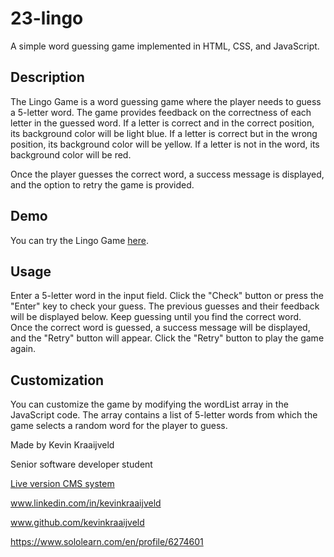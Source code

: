 # 23-lingo

A simple word guessing game implemented in HTML, CSS, and JavaScript.

## Description

The Lingo Game is a word guessing game where the player needs to guess a 5-letter word. The game provides feedback on the correctness of each letter in the guessed word. If a letter is correct and in the correct position, its background color will be light blue. If a letter is correct but in the wrong position, its background color will be yellow. If a letter is not in the word, its background color will be red.

Once the player guesses the correct word, a success message is displayed, and the option to retry the game is provided.

## Demo
You can try the Lingo Game [here](https://www.sololearn.com/compiler-playground/WWl6djy9zW3V).

## Usage
Enter a 5-letter word in the input field.
Click the "Check" button or press the "Enter" key to check your guess.
The previous guesses and their feedback will be displayed below.
Keep guessing until you find the correct word.
Once the correct word is guessed, a success message will be displayed, and the "Retry" button will appear.
Click the "Retry" button to play the game again.

## Customization

You can customize the game by modifying the wordList array in the JavaScript code. The array contains a list of 5-letter words from which the game selects a random word for the player to guess.

Made by Kevin Kraaijveld

Senior software developer student

[Live version CMS system](https://kevin.webprofit.site/opdrachten/10-lingo/lingo.html)

www.linkedin.com/in/kevinkraaijveld

www.github.com/kevinkraaijveld

https://www.sololearn.com/en/profile/6274601
